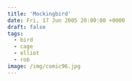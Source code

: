 ```yaml
---
title: 'Mockingbird'
date: Fri, 17 Jun 2005 20:00:00 +0000
draft: false
tags:
  - bird
  - cage
  - elliot
  - rob
image: /img/comic96.jpg
---
```



